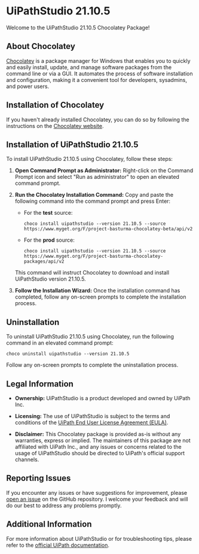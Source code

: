 # UiPathStudio 21.10.5

Welcome to the UiPathStudio 21.10.5 Chocolatey Package!

## About Chocolatey

[Chocolatey](https://chocolatey.org/) is a package manager for Windows that enables you to quickly and easily install, update, and manage software packages from the command line or via a GUI. It automates the process of software installation and configuration, making it a convenient tool for developers, sysadmins, and power users.

## Installation of Chocolatey

If you haven't already installed Chocolatey, you can do so by following the instructions on the [Chocolatey website](https://chocolatey.org/install).

## Installation of UiPathStudio 21.10.5

To install UiPathStudio 21.10.5 using Chocolatey, follow these steps:

1. **Open Command Prompt as Administrator:** Right-click on the Command Prompt icon and select "Run as administrator" to open an elevated command prompt.

2. **Run the Chocolatey Installation Command:** Copy and paste the following command into the command prompt and press Enter:

   - For the **test** source:

     ```shell
     choco install uipathstudio --version 21.10.5 --source https://www.myget.org/F/project-basturma-chocolatey-beta/api/v2
     ```

   - For the **prod** source:
     ```shell
     choco install uipathstudio --version 21.10.5 --source https://www.myget.org/F/project-basturma-chocolatey-packages/api/v2
     ```

   This command will instruct Chocolatey to download and install UiPathStudio version 21.10.5.

3. **Follow the Installation Wizard:** Once the installation command has completed, follow any on-screen prompts to complete the installation process.

## Uninstallation

To uninstall UiPathStudio 21.10.5 using Chocolatey, run the following command in an elevated command prompt:

```shell
choco uninstall uipathstudio --version 21.10.5
```

Follow any on-screen prompts to complete the uninstallation process.

## Legal Information

- **Ownership:** UiPathStudio is a product developed and owned by UiPath Inc.

- **Licensing:** The use of UiPathStudio is subject to the terms and conditions of the [UiPath End User License Agreement (EULA)](https://www.uipath.com/legal/trust-center/eula).

- **Disclaimer:** This Chocolatey package is provided as-is without any warranties, express or implied. The maintainers of this package are not affiliated with UiPath Inc., and any issues or concerns related to the usage of UiPathStudio should be directed to UiPath's official support channels.

## Reporting Issues

If you encounter any issues or have suggestions for improvement, please [open an issue](https://github.com/rpapub/ChocolateyPackages/issues) on the GitHub repository. I welcome your feedback and will do our best to address any problems promptly.

## Additional Information

For more information about UiPathStudio or for troubleshooting tips, please refer to the [official UiPath documentation](https://docs.uipath.com/studio/).
